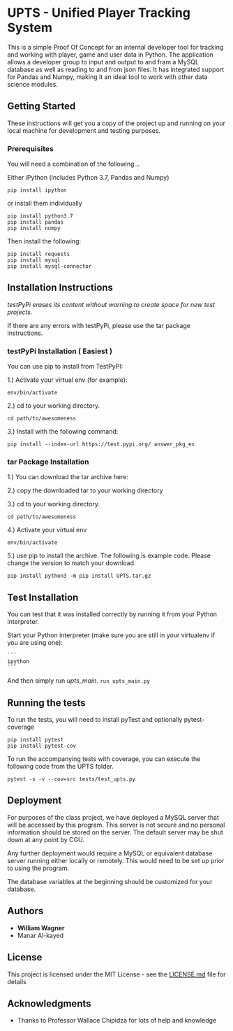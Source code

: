 # UPTS - Unified Player Tracking System

This is a simple Proof Of Concept for an internal developer tool for tracking and working with player, game and user data in Python.  The application allows a developer group to input and output to and fram a MySQL database as well as reading to and from json files.  It has integrated support for Pandas and Numpy, making it an ideal tool to work with other data science modules.

## Getting Started

These instructions will get you a copy of the project up and running on your local machine for development and testing purposes. 

### Prerequisites

You will need a combination of the following...

Either iPython (includes Python 3.7, Pandas and Numpy)
```
pip install ipython
```
or install them individually
```
pip install python3.7
pip install pandas
pip install numpy
```
Then install the following:
```
pip install requests
pip install mysql
pip install mysql-connector
```


## Installation Instructions

*testPyPi erases its content without warning to create space for new test projects.*

If there are any errors with testPyPi, please use the tar package instructions.

### testPyPi Installation ( Easiest )

You can use pip to install from TestPyPI:

1.) Activate your virtual env (for example):

    env/bin/activate

2.) cd to your working directory.

    cd path/to/awesomeness

3.) Install with the following command:

    pip install --index-url https://test.pypi.org/ answer_pkg_ex

### tar Package Installation

1.) You can download the tar archive here:

  <Fix this URL>

2.) copy the downloaded tar to your working directory

3.) cd to your working directory.

    cd path/to/awesomeness

4.) Activate your virtual env

    env/bin/activate

5.) use pip to install the archive.  The following is example code.  Please change the version to match your download.

    pip install python3 -m pip install UPTS.tar.gz

## Test Installation

You can test that it was installed correctly by running it from your Python interpreter.

Start your Python interpreter (make sure you are still in your virtualenv if you are using one):

    ```
    ipython
    ```

And then simply run *upts_main*.
    ```
    run upts_main.py
    ```

## Running the tests

To run the tests, you will need to install pyTest and optionally pytest-coverage
```
pip install pytest
pip install pytest-cov
```

To run the accompanying tests with coverage, you can execute the following code from the UPTS folder.
```
pytest -s -v --cov=src tests/test_upts.py
```


## Deployment

For purposes of the class project, we have deployed a MySQL server that will be accessed by this program.  This server is not secure and no personal information should be stored on the server.  The default server may be shut down at any point by CGU.  

Any further deployment would require a MySQL or equivalent database server running either locally or remotely.  This would need to be set up prior to using the program.

The database variables at the beginning should be customized for your database.



## Authors

* **William Wagner** 
* Manar Al-kayed

## License

This project is licensed under the MIT License - see the [LICENSE.md](LICENSE.md) file for details

## Acknowledgments

* Thanks to Professor Wallace Chipidza for lots of help and knowledge



